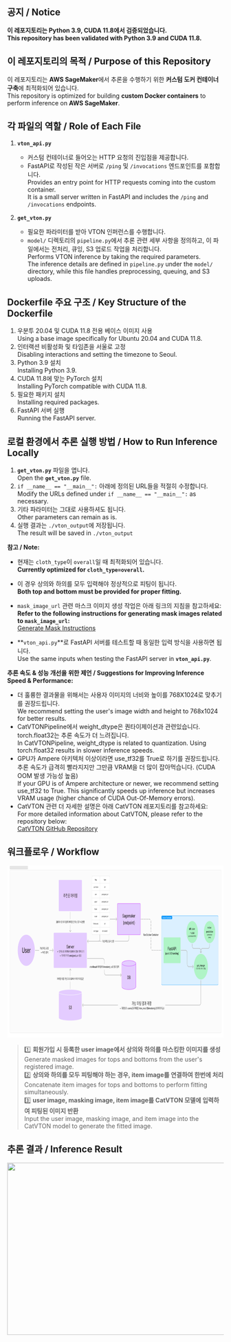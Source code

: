 ## **공지 / Notice**
**이 레포지토리는 Python 3.9, CUDA 11.8에서 검증되었습니다.**  
**This repository has been validated with Python 3.9 and CUDA 11.8.**


## **이 레포지토리의 목적 / Purpose of this Repository**
이 레포지토리는 **AWS SageMaker**에서 추론을 수행하기 위한 **커스텀 도커 컨테이너 구축**에 최적화되어 있습니다.  
This repository is optimized for building **custom Docker containers** to perform inference on **AWS SageMaker**.


## **각 파일의 역할 / Role of Each File**
1. **`vton_api.py`**  
   - 커스텀 컨테이너로 들어오는 HTTP 요청의 진입점을 제공합니다.  
   - FastAPI로 작성된 작은 서버로 `/ping` 및 `/invocations` 엔드포인트를 포함합니다.  
   Provides an entry point for HTTP requests coming into the custom container.  
   It is a small server written in FastAPI and includes the `/ping` and `/invocations` endpoints.


2. **`get_vton.py`**  
   - 필요한 파라미터를 받아 VTON 인퍼런스를 수행합니다.  
   - `model/` 디렉토리의 `pipeline.py`에서 추론 관련 세부 사항을 정의하고, 이 파일에서는 전처리, 큐잉, S3 업로드 작업을 처리합니다.  
   Performs VTON inference by taking the required parameters.  
   The inference details are defined in `pipeline.py` under the `model/` directory, while this file handles preprocessing, queuing, and S3 uploads.


## **Dockerfile 주요 구조 / Key Structure of the Dockerfile**
1. 우분투 20.04 및 CUDA 11.8 전용 베이스 이미지 사용  
   Using a base image specifically for Ubuntu 20.04 and CUDA 11.8.  
2. 인터랙션 비활성화 및 타임존을 서울로 고정  
   Disabling interactions and setting the timezone to Seoul.  
3. Python 3.9 설치  
   Installing Python 3.9.  
4. CUDA 11.8에 맞는 PyTorch 설치  
   Installing PyTorch compatible with CUDA 11.8.  
5. 필요한 패키지 설치  
   Installing required packages.  
6. FastAPI 서버 실행  
   Running the FastAPI server.  


## **로컬 환경에서 추론 실행 방법 / How to Run Inference Locally**
1. **`get_vton.py`** 파일을 엽니다.  
   Open the **`get_vton.py`** file.  
2. `if __name__ == "__main__":` 아래에 정의된 URL들을 적절히 수정합니다.  
   Modify the URLs defined under `if __name__ == "__main__":` as necessary.  
3. 기타 파라미터는 그대로 사용하셔도 됩니다.  
   Other parameters can remain as is.
4. 실행 결과는 `./vton_output`에 저장됩니다.  
    The result will be saved in `./vton_output`

**참고 / Note:**  
- 현재는 `cloth_type`이 `overall`일 때 최적화되어 있습니다.  
  **Currently optimized for `cloth_type=overall`.**  
- 이 경우 상의와 하의를 모두 입력해야 정상적으로 피팅이 됩니다.  
  **Both top and bottom must be provided for proper fitting.**  
- `mask_image_url` 관련 마스크 이미지 생성 작업은 아래 링크의 지침을 참고하세요:  
  **Refer to the following instructions for generating mask images related to `mask_image_url`:**  
  [Generate Mask Instructions](https://github.com/git-hubsalt/generate-mask)  

- **`vton_api.py`**로 FastAPI 서버를 테스트할 때 동일한 입력 방식을 사용하면 됩니다.  
  Use the same inputs when testing the FastAPI server in **`vton_api.py`**.

**추론 속도 & 성능 개선을 위한 제언 / Suggestions for Improving Inference Speed & Performance:**
- 더 훌륭한 결과물을 위해서는 사용자 이미지의 너비와 높이를 768X1024로 맞추기를 권장드립니다.  
  We recommend setting the user's image width and height to 768x1024 for better results.  
- CatVTONPipeline에서 weight_dtype은 퀀타이제이션과 관련있습니다. torch.float32는 추론 속도가 더 느려집니다.  
  In CatVTONPipeline, weight_dtype is related to quantization. Using torch.float32 results in slower inference speeds.
- GPU가 Ampere 아키텍처 이상이라면 use_tf32를 True로 하기를 권장드립니다. 추론 속도가 급격히 빨라지지만 그만큼 VRAM을 더 많이 잡아먹습니다. (CUDA OOM 발생 가능성 높음)  
  If your GPU is of Ampere architecture or newer, we recommend setting use_tf32 to True. This significantly speeds up inference but increases VRAM usage (higher chance of CUDA Out-Of-Memory errors).
- CatVTON 관련 더 자세한 설명은 아래 CatVTON 레포지토리를 참고하세요:  
  For more detailed information about CatVTON, please refer to the repository below:  
  [CatVTON GitHub Repository](https://github.com/Zheng-Chong/CatVTON?tab=readme-ov-file)

## **워크플로우 / Workflow**
<img src="asset/workflow.png" width="800" height="400"/>

> 1️⃣ **회원가입 시 등록한 user image에서 상의와 하의를 마스킹한 이미지를 생성**  
Generate masked images for tops and bottoms from the user's registered image.  
2️⃣ **상의와 하의를 모두 피팅해야 하는 경우, item image를 연결하여 한번에 처리**  
Concatenate item images for tops and bottoms to perform fitting simultaneously.  
3️⃣ **user image, masking image, item image를 CatVTON 모델에 입력하여 피팅된 이미지 반환**  
Input the user image, masking image, and item image into the CatVTON model to generate the fitted image.  

## **추론 결과 / Inference Result**
<img src="https://github.com/user-attachments/assets/0b215759-26a8-4390-8c0f-e347ca95fb2a" width="800" height="400"/>